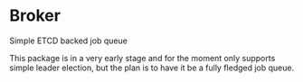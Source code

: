 
# Broker
Simple ETCD backed job queue

This package is in a very early stage and for the moment only supports simple leader election, but the plan is to have it be a fully fledged job queue.
